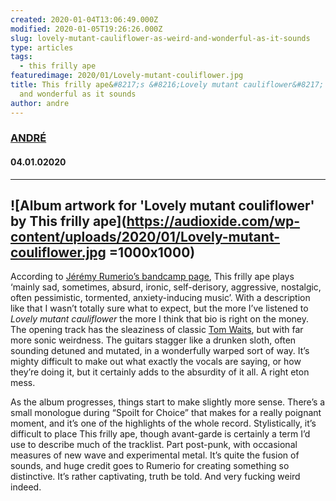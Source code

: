```yaml
---
created: 2020-01-04T13:06:49.000Z
modified: 2020-01-05T19:26:26.000Z
slug: lovely-mutant-cauliflower-as-weird-and-wonderful-as-it-sounds
type: articles
tags:
  - this frilly ape
featuredimage: 2020/01/Lovely-mutant-couliflower.jpg
title: This frilly ape&#8217;s &#8216;Lovely mutant cauliflower&#8217; as weird
  and wonderful as it sounds
author: andre
---
```

### [ANDRÉ](<https://twitter.com/AndreDack>)
#### 04\.01.02020
------

![Album artwork for 'Lovely mutant couliflower' by This frilly ape](<https://audioxide.com/wp-content/uploads/2020/01/Lovely-mutant-couliflower.jpg> =1000x1000)
------

According to [Jérémy Rumerio’s bandcamp page](<https://thisfrillyape.bandcamp.com/releases>), This frilly ape plays ‘mainly sad, sometimes, absurd, ironic, self-derisory, aggressive, nostalgic, often pessimistic, tormented, anxiety-inducing music’. With a description like that I wasn’t totally sure what to expect, but the more I’ve listened to *Lovely mutant cauliflower* the more I think that bio is right on the money. The opening track has the sleaziness of classic [Tom Waits](<https://audioxide.com/reviews/tom-waits-rain-dogs/>), but with far more sonic weirdness. The guitars stagger like a drunken sloth, often sounding detuned and mutated, in a wonderfully warped sort of way. It’s mighty difficult to make out what exactly the vocals are saying, or how they’re doing it, but it certainly adds to the absurdity of it all. A right eton mess.

As the album progresses, things start to make slightly more sense. There’s a small monologue during “Spoilt for Choice” that makes for a really poignant moment, and it’s one of the highlights of the whole record. Stylistically, it’s difficult to place This frilly ape, though avant-garde is certainly a term I’d use to describe much of the tracklist. Part post-punk, with occasional measures of new wave and experimental metal. It’s quite the fusion of sounds, and huge credit goes to Rumerio for creating something so distinctive. It’s rather captivating, truth be told. And very fucking weird indeed.